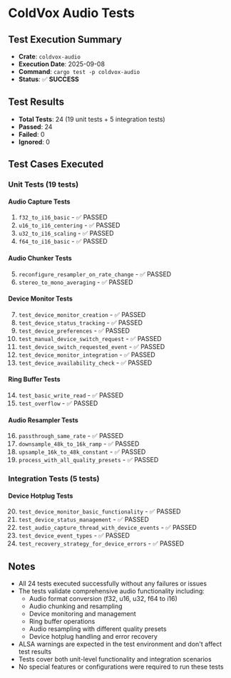 # ColdVox Audio Tests

## Test Execution Summary
- **Crate**: `coldvox-audio`
- **Execution Date**: 2025-09-08
- **Command**: `cargo test -p coldvox-audio`
- **Status**: ✅ **SUCCESS**

## Test Results
- **Total Tests**: 24 (19 unit tests + 5 integration tests)
- **Passed**: 24
- **Failed**: 0
- **Ignored**: 0

## Test Cases Executed

### Unit Tests (19 tests)

#### Audio Capture Tests
1. `f32_to_i16_basic` - ✅ PASSED
2. `u16_to_i16_centering` - ✅ PASSED
3. `u32_to_i16_scaling` - ✅ PASSED
4. `f64_to_i16_basic` - ✅ PASSED

#### Audio Chunker Tests
5. `reconfigure_resampler_on_rate_change` - ✅ PASSED
6. `stereo_to_mono_averaging` - ✅ PASSED

#### Device Monitor Tests
7. `test_device_monitor_creation` - ✅ PASSED
8. `test_device_status_tracking` - ✅ PASSED
9. `test_device_preferences` - ✅ PASSED
10. `test_manual_device_switch_request` - ✅ PASSED
11. `test_device_switch_requested_event` - ✅ PASSED
12. `test_device_monitor_integration` - ✅ PASSED
13. `test_device_availability_check` - ✅ PASSED

#### Ring Buffer Tests
14. `test_basic_write_read` - ✅ PASSED
15. `test_overflow` - ✅ PASSED

#### Audio Resampler Tests
16. `passthrough_same_rate` - ✅ PASSED
17. `downsample_48k_to_16k_ramp` - ✅ PASSED
18. `upsample_16k_to_48k_constant` - ✅ PASSED
19. `process_with_all_quality_presets` - ✅ PASSED

### Integration Tests (5 tests)

#### Device Hotplug Tests
20. `test_device_monitor_basic_functionality` - ✅ PASSED
21. `test_device_status_management` - ✅ PASSED
22. `test_audio_capture_thread_with_device_events` - ✅ PASSED
23. `test_device_event_types` - ✅ PASSED
24. `test_recovery_strategy_for_device_errors` - ✅ PASSED

## Notes
- All 24 tests executed successfully without any failures or issues
- The tests validate comprehensive audio functionality including:
  - Audio format conversion (f32, u16, u32, f64 to i16)
  - Audio chunking and resampling
  - Device monitoring and management
  - Ring buffer operations
  - Audio resampling with different quality presets
  - Device hotplug handling and error recovery
- ALSA warnings are expected in the test environment and don't affect test results
- Tests cover both unit-level functionality and integration scenarios
- No special features or configurations were required to run these tests
